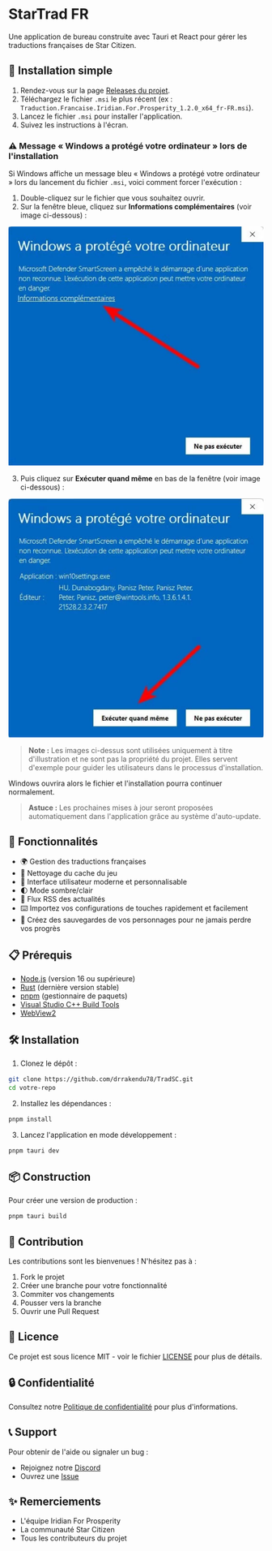 # StarTrad FR

Une application de bureau construite avec Tauri et React pour gérer les traductions françaises de Star Citizen.

## 🚀 Installation simple

1. Rendez-vous sur la page [Releases du projet](https://github.com/drrakendu78/TradSC/releases).
2. Téléchargez le fichier `.msi` le plus récent (ex : `Traduction.Francaise.Iridian.For.Prosperity_1.2.0_x64_fr-FR.msi`).
3. Lancez le fichier `.msi` pour installer l'application.
4. Suivez les instructions à l'écran.

### ⚠️ Message « Windows a protégé votre ordinateur » lors de l'installation

Si Windows affiche un message bleu « Windows a protégé votre ordinateur » lors du lancement du fichier `.msi`, voici comment forcer l'exécution :

1. Double-cliquez sur le fichier que vous souhaitez ouvrir.
2. Sur la fenêtre bleue, cliquez sur **Informations complémentaires** (voir image ci-dessous) :

![SmartScreen Informations complémentaires](https://github.com/drrakendu78/TradSC-docs/blob/main/public/smartscreen_info.png?raw=true)

3. Puis cliquez sur **Exécuter quand même** en bas de la fenêtre (voir image ci-dessous) :

![SmartScreen Exécuter quand même](https://github.com/drrakendu78/TradSC-docs/blob/main/public/smartscreen_run.png?raw=true)

> **Note :** Les images ci-dessus sont utilisées uniquement à titre d'illustration et ne sont pas la propriété du projet. Elles servent d'exemple pour guider les utilisateurs dans le processus d'installation.

Windows ouvrira alors le fichier et l'installation pourra continuer normalement.

> **Astuce :** Les prochaines mises à jour seront proposées automatiquement dans l'application grâce au système d'auto-update.

## 🚀 Fonctionnalités

- 🌍 Gestion des traductions françaises
- 🧹 Nettoyage du cache du jeu
- 🎨 Interface utilisateur moderne et personnalisable
- 🌓 Mode sombre/clair
- 📰 Flux RSS des actualités
- ⌨️ Importez vos configurations de touches rapidement et facilement
- 💾 Créez des sauvegardes de vos personnages pour ne jamais perdre vos progrès

## 📋 Prérequis

- [Node.js](https://nodejs.org/) (version 16 ou supérieure)
- [Rust](https://www.rust-lang.org/) (dernière version stable)
- [pnpm](https://pnpm.io/) (gestionnaire de paquets)
- [Visual Studio C++ Build Tools](https://visualstudio.microsoft.com/visual-cpp-build-tools/)
- [WebView2](https://developer.microsoft.com/en-us/microsoft-edge/webview2/)

## 🛠️ Installation

1. Clonez le dépôt :
```bash
git clone https://github.com/drrakendu78/TradSC.git
cd votre-repo
```

2. Installez les dépendances :
```bash
pnpm install
```

3. Lancez l'application en mode développement :
```bash
pnpm tauri dev
```

## 📦 Construction

Pour créer une version de production :

```bash
pnpm tauri build
```
## 🤝 Contribution

Les contributions sont les bienvenues ! N'hésitez pas à :

1. Fork le projet
2. Créer une branche pour votre fonctionnalité
3. Commiter vos changements
4. Pousser vers la branche
5. Ouvrir une Pull Request

## 📝 Licence

Ce projet est sous licence MIT - voir le fichier [LICENSE](LICENSE) pour plus de détails.

## 🔒 Confidentialité

Consultez notre [Politique de confidentialité](PRIVACY.md) pour plus d'informations.

## 📞 Support

Pour obtenir de l'aide ou signaler un bug :
- Rejoignez notre [Discord](https://discord.gg/xeczPncUY4)
- Ouvrez une [Issue](https://github.com/drrakendu78/TradSC/issues)

## ✨ Remerciements

- L'équipe Iridian For Prosperity
- La communauté Star Citizen
- Tous les contributeurs du projet

